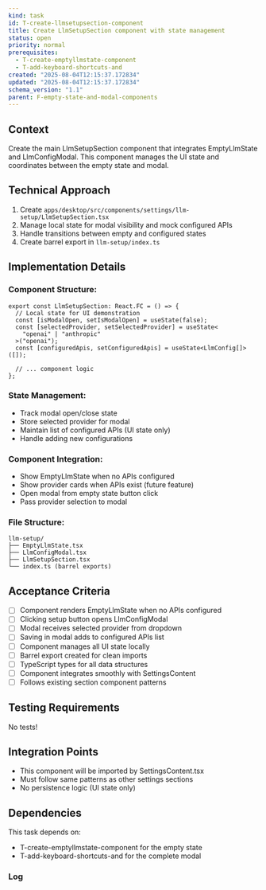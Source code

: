 ```yaml
---
kind: task
id: T-create-llmsetupsection-component
title: Create LlmSetupSection component with state management
status: open
priority: normal
prerequisites:
  - T-create-emptyllmstate-component
  - T-add-keyboard-shortcuts-and
created: "2025-08-04T12:15:37.172834"
updated: "2025-08-04T12:15:37.172834"
schema_version: "1.1"
parent: F-empty-state-and-modal-components
---
```


## Context

Create the main LlmSetupSection component that integrates EmptyLlmState and LlmConfigModal. This component manages the UI state and coordinates between the empty state and modal.

## Technical Approach

1. Create `apps/desktop/src/components/settings/llm-setup/LlmSetupSection.tsx`
2. Manage local state for modal visibility and mock configured APIs
3. Handle transitions between empty and configured states
4. Create barrel export in `llm-setup/index.ts`

## Implementation Details

### Component Structure:

```tsx
export const LlmSetupSection: React.FC = () => {
  // Local state for UI demonstration
  const [isModalOpen, setIsModalOpen] = useState(false);
  const [selectedProvider, setSelectedProvider] = useState<
    "openai" | "anthropic"
  >("openai");
  const [configuredApis, setConfiguredApis] = useState<LlmConfig[]>([]);

  // ... component logic
};
```

### State Management:

- Track modal open/close state
- Store selected provider for modal
- Maintain list of configured APIs (UI state only)
- Handle adding new configurations

### Component Integration:

- Show EmptyLlmState when no APIs configured
- Show provider cards when APIs exist (future feature)
- Open modal from empty state button click
- Pass provider selection to modal

### File Structure:

```
llm-setup/
├── EmptyLlmState.tsx
├── LlmConfigModal.tsx
├── LlmSetupSection.tsx
└── index.ts (barrel exports)
```

## Acceptance Criteria

- [ ] Component renders EmptyLlmState when no APIs configured
- [ ] Clicking setup button opens LlmConfigModal
- [ ] Modal receives selected provider from dropdown
- [ ] Saving in modal adds to configured APIs list
- [ ] Component manages all UI state locally
- [ ] Barrel export created for clean imports
- [ ] TypeScript types for all data structures
- [ ] Component integrates smoothly with SettingsContent
- [ ] Follows existing section component patterns

## Testing Requirements

No tests!

## Integration Points

- This component will be imported by SettingsContent.tsx
- Must follow same patterns as other settings sections
- No persistence logic (UI state only)

## Dependencies

This task depends on:

- T-create-emptyllmstate-component for the empty state
- T-add-keyboard-shortcuts-and for the complete modal

### Log
